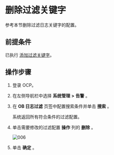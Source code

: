 删除过滤关键字 
============================

参考本节删除过滤日志关键字的配置。

前提条件 
-------------------------

已执行 [添加过滤关键字](../900.use-alert-management/1700.add-filter-keywords.md)。

操作步骤 
-------------------------

1. 登录 OCP。

   

2. 在左侧导航栏中选择 **系统管理** **\>** **告警** 。

   

3. 在 **OB 日志过滤** 页签中配置搜索条件并单击 **搜索** 。

   系统返回所有符合条件的过滤配置。
   

4. 单击需要修改的过滤配置 **操作** 列的 **删除** 。

   ![006](https://help-static-aliyun-doc.aliyuncs.com/assets/img/zh-CN/5129060261/p271509.png)

   

5. 单击 **确定** 。

   



